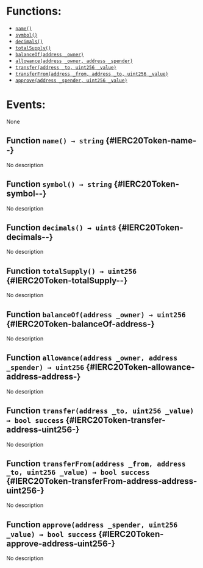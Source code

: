 

# Functions:
- [`name()`](#IERC20Token-name--)
- [`symbol()`](#IERC20Token-symbol--)
- [`decimals()`](#IERC20Token-decimals--)
- [`totalSupply()`](#IERC20Token-totalSupply--)
- [`balanceOf(address _owner)`](#IERC20Token-balanceOf-address-)
- [`allowance(address _owner, address _spender)`](#IERC20Token-allowance-address-address-)
- [`transfer(address _to, uint256 _value)`](#IERC20Token-transfer-address-uint256-)
- [`transferFrom(address _from, address _to, uint256 _value)`](#IERC20Token-transferFrom-address-address-uint256-)
- [`approve(address _spender, uint256 _value)`](#IERC20Token-approve-address-uint256-)

# Events:
None

## Function `name() → string` {#IERC20Token-name--}
No description
## Function `symbol() → string` {#IERC20Token-symbol--}
No description
## Function `decimals() → uint8` {#IERC20Token-decimals--}
No description
## Function `totalSupply() → uint256` {#IERC20Token-totalSupply--}
No description
## Function `balanceOf(address _owner) → uint256` {#IERC20Token-balanceOf-address-}
No description
## Function `allowance(address _owner, address _spender) → uint256` {#IERC20Token-allowance-address-address-}
No description
## Function `transfer(address _to, uint256 _value) → bool success` {#IERC20Token-transfer-address-uint256-}
No description
## Function `transferFrom(address _from, address _to, uint256 _value) → bool success` {#IERC20Token-transferFrom-address-address-uint256-}
No description
## Function `approve(address _spender, uint256 _value) → bool success` {#IERC20Token-approve-address-uint256-}
No description

